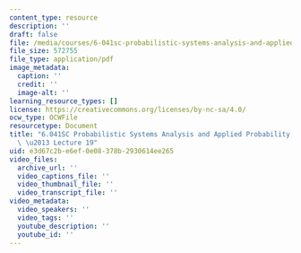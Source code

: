 ```yaml
---
content_type: resource
description: ''
draft: false
file: /media/courses/6-041sc-probabilistic-systems-analysis-and-applied-probability-fall-2013/e3d67c2be6ef0e08378b2930614ee265_MIT6_041SCF13_lec19_300k.mp4.pdf
file_size: 572755
file_type: application/pdf
image_metadata:
  caption: ''
  credit: ''
  image-alt: ''
learning_resource_types: []
license: https://creativecommons.org/licenses/by-nc-sa/4.0/
ocw_type: OCWFile
resourcetype: Document
title: "6.041SC Probabilistic Systems Analysis and Applied Probability, Fall 2013Transcript\
  \ \u2013 Lecture 19"
uid: e3d67c2b-e6ef-0e08-378b-2930614ee265
video_files:
  archive_url: ''
  video_captions_file: ''
  video_thumbnail_file: ''
  video_transcript_file: ''
video_metadata:
  video_speakers: ''
  video_tags: ''
  youtube_description: ''
  youtube_id: ''
---
```

